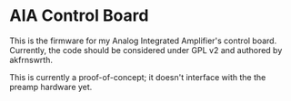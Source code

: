 AIA Control Board
=================

This is the firmware for my Analog Integrated Amplifier's control board.
Currently, the code should be considered under GPL v2 and authored by
akfrnswrth.

This is currently a proof-of-concept; it doesn't interface with the the
preamp hardware yet.
